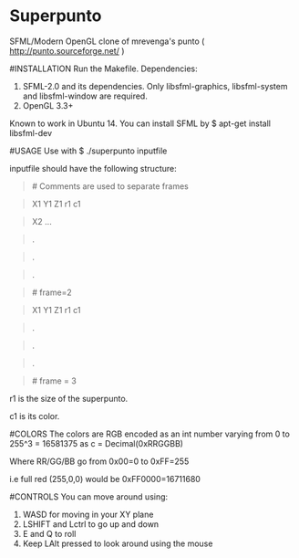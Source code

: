 # Superpunto
SFML/Modern OpenGL clone of mrevenga's punto ( http://punto.sourceforge.net/ )

#INSTALLATION
Run the Makefile.
Dependencies:
1. SFML-2.0 and its dependencies. Only libsfml-graphics, libsfml-system and libsfml-window are required.
2. OpenGL 3.3+

Known to work in Ubuntu 14. You can install SFML by $ apt-get install libsfml-dev

#USAGE
Use with $ ./superpunto inputfile

inputfile should have the following structure:
>\# Comments are used to separate frames

>X1 Y1 Z1 r1 c1

>X2 ...

>.

>.

>.

>\# frame=2

>X1 Y1 Z1 r1 c1

>.

>.

>.

>\# frame = 3

r1 is the size of the superpunto.

c1 is its color.

#COLORS
The colors are RGB encoded as an int number varying from 0 to 255^3 = 16581375 as c = Decimal(0xRRGGBB)

Where RR/GG/BB go from 0x00=0 to 0xFF=255

i.e full red (255,0,0) would be 0xFF0000=16711680

#CONTROLS
You can move around using:
1. WASD for moving in your XY plane
2. LSHIFT and Lctrl to go up and down
3. E and Q to roll
4. Keep LAlt pressed to look around using the mouse






